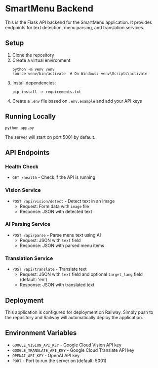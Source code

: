 # SmartMenu Backend

This is the Flask API backend for the SmartMenu application. It provides endpoints for text detection, menu parsing, and translation services.

## Setup

1. Clone the repository
2. Create a virtual environment:
   ```
   python -m venv venv
   source venv/bin/activate  # On Windows: venv\Scripts\activate
   ```
3. Install dependencies:
   ```
   pip install -r requirements.txt
   ```
4. Create a `.env` file based on `.env.example` and add your API keys

## Running Locally

```
python app.py
```

The server will start on port 5001 by default.

## API Endpoints

### Health Check
- `GET /health` - Check if the API is running

### Vision Service
- `POST /api/vision/detect` - Detect text in an image
  - Request: Form data with `image` file
  - Response: JSON with detected text

### AI Parsing Service
- `POST /api/parse` - Parse menu text using AI
  - Request: JSON with `text` field
  - Response: JSON with parsed menu items

### Translation Service
- `POST /api/translate` - Translate text
  - Request: JSON with `text` field and optional `target_lang` field (default: 'en')
  - Response: JSON with translated text

## Deployment

This application is configured for deployment on Railway. Simply push to the repository and Railway will automatically deploy the application.

## Environment Variables

- `GOOGLE_VISION_API_KEY` - Google Cloud Vision API key
- `GOOGLE_TRANSLATE_API_KEY` - Google Cloud Translate API key
- `OPENAI_API_KEY` - OpenAI API key
- `PORT` - Port to run the server on (default: 5001) 